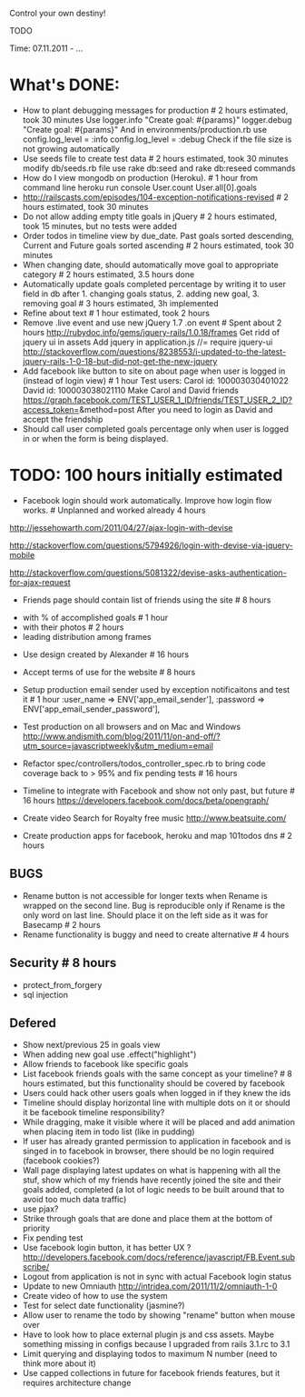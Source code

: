 Control your own destiny!

TODO

Time: 07.11.2011 - ...

# What's DONE: 
* How to plant debugging messages for production # 2 hours estimated, took 30 minutes
Use 
logger.info "Create goal: #{params}"
logger.debug "Create goal: #{params}"
And in environments/production.rb use
config.log_level = :info
config.log_level = :debug
Check if the file size is not growing automatically
* Use seeds file to create test data # 2 hours estimated, took 30 minutes
modify db/seeds.rb file
use rake db:seed and rake db:reseed commands
* How do I view mongodb on production (Heroku). # 1 hour
from command line
heroku run console
User.count
User.all[0].goals
* http://railscasts.com/episodes/104-exception-notifications-revised # 2 hours estimated, took 30 minutes
* Do not allow adding empty title goals in jQuery # 2 hours estimated, took 15 minutes, but no tests were added
* Order todos in timeline view by due_date. Past goals sorted descending, Current and Future goals sorted ascending # 2 hours estimated, took 30 minutes
* When changing date, should automatically move goal to appropriate category # 2 hours estimated, 3.5 hours done
* Automatically update goals completed percentage by writing it to user field in db after 1. changing goals status, 2. adding new goal, 3. removing goal # 3 hours estimated, 3h implemented
* Refine about text # 1 hour estimated, took 2 hours
* Remove .live event and use new jQuery 1.7 .on event # Spent about 2 hours
http://rubydoc.info/gems/jquery-rails/1.0.18/frames
Get ridd of jquery ui in assets
Add jquery in application.js
//= require jquery-ui
http://stackoverflow.com/questions/8238553/i-updated-to-the-latest-jquery-rails-1-0-18-but-did-not-get-the-new-jquery
* Add facebook like button to site on about page when user is logged in (instead of login view) # 1 hour
Test users:
Carol id: 100003030401022
David id: 100003038021110
Make Carol and David friends
https://graph.facebook.com/TEST_USER_1_ID/friends/TEST_USER_2_ID?access_token=<get carrols acces token>&method=post
After you need to login as David and accept the friendship
* Should call user completed goals percentage only when user is logged in or when the form is being displayed. 

# TODO: 100 hours initially estimated

* Facebook login should work automatically. Improve how login flow works. # Unplanned and worked already 4 hours

http://jessehowarth.com/2011/04/27/ajax-login-with-devise

http://stackoverflow.com/questions/5794926/login-with-devise-via-jquery-mobile

http://stackoverflow.com/questions/5081322/devise-asks-authentication-for-ajax-request



* Friends page should contain list of friends using the site # 8 hours
- with % of accomplished goals # 1 hour
- with their photos # 2 hours
- leading distribution among frames

* Use design created by Alexander # 16 hours
* Accept terms of use for the website # 8 hours
* Setup production email sender used by exception notificaitons and test it # 1 hour
:user_name            => ENV['app_email_sender'],
:password             => ENV['app_email_sender_password'],


* Test production on all browsers and on Mac and Windows
http://www.andismith.com/blog/2011/11/on-and-off/?utm_source=javascriptweekly&utm_medium=email

* Refactor spec/controllers/todos_controller_spec.rb to bring code coverage back to > 95% and fix pending tests # 16 hours 
* Timeline to integrate with Facebook and show not only past, but future # 16 hours
https://developers.facebook.com/docs/beta/opengraph/

* Create video
Search for Royalty free music
http://www.beatsuite.com/

* Create production apps for facebook, heroku and map 101todos dns # 2 hours


## BUGS 
* Rename button is not accessible for longer texts when Rename is wrapped on the second line. Bug is reproducible only if Rename is the only word on last line. Should place it on the left side as it was for Basecamp # 2 hours
* Rename functionality is buggy and need to create alternative # 4 hours


## Security # 8 hours
* protect_from_forgery
* sql injection



## Defered
* Show next/previous 25 in goals view
* When adding new goal use .effect("highlight")
* Allow friends to facebook like specific goals
* List facebook friends goals with the same concept as your timeline? # 8 hours estimated, but this functionality should be covered by facebook
* Users could hack other users goals when logged in if they knew the ids
* Timeline should display horizontal line with multiple dots on it or should it be facebook timeline responsibility?
* While dragging, make it visible where it will be placed and add animation when placing item in todo list (like in pudding)
* If user has already granted permission to application in facebook and is singed in to facebook in browser, there should be no login required (facebook cookies?)
* Wall page displaying latest updates on what is happening with all the stuf, show which of my friends have recently joined the site and their goals added, completed (a lot of logic needs to be built around that to avoid too much data traffic)
* use pjax?
* Strike through goals that are done and place them at the bottom of priority
* Fix pending test
* Use facebook login button, it has better UX 
  ? http://developers.facebook.com/docs/reference/javascript/FB.Event.subscribe/
* Logout from application is not in sync with actual Facebook login status
* Update to new Omniauth http://intridea.com/2011/11/2/omniauth-1-0
* Create video of how to use the system
* Test for select date functionality (jasmine?)
* Allow user to rename the todo by showing "rename" button when mouse over
* Have to look how to place external plugin js and css assets. Maybe something missing in configs because I upgraded from rails 3.1.rc to 3.1
* Limit querying and displaying todos to maximum N number (need to think more about it)
* Use capped collections in future for facebook friends features, but it requires architecture change
